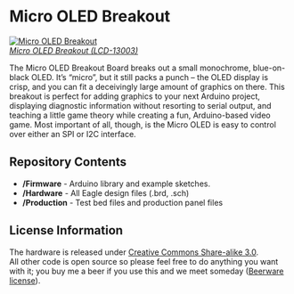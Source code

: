 Micro OLED Breakout
===================

[![Micro OLED Breakout](https://cdn.sparkfun.com/r/600-600/assets/learn_tutorials/3/0/8/Micro_LED_Tutorial-02.jpg)
<br>*Micro OLED Breakout (LCD-13003)*](https://www.sparkfun.com/products/13003)

The Micro OLED Breakout Board breaks out a small monochrome, blue-on-black OLED. It’s “micro”, but it still packs a punch – the OLED display is crisp, and you can fit a deceivingly large amount of graphics on there. This breakout is perfect for adding graphics to your next Arduino project, displaying diagnostic information without resorting to serial output, and teaching a little game theory while creating a fun, Arduino-based video game. Most important of all, though, is the Micro OLED is easy to control over either an SPI or I2C interface.

Repository Contents
-------------------
* **/Firmware** - Arduino library and example sketches.
* **/Hardware** - All Eagle design files (.brd, .sch)
* **/Production** - Test bed files and production panel files

License Information
-------------------
The hardware is released under [Creative Commons Share-alike 3.0](http://creativecommons.org/licenses/by-sa/3.0/).  
All other code is open source so please feel free to do anything you want with it; you buy me a beer if you use this and we meet someday ([Beerware license](http://en.wikipedia.org/wiki/Beerware)).

